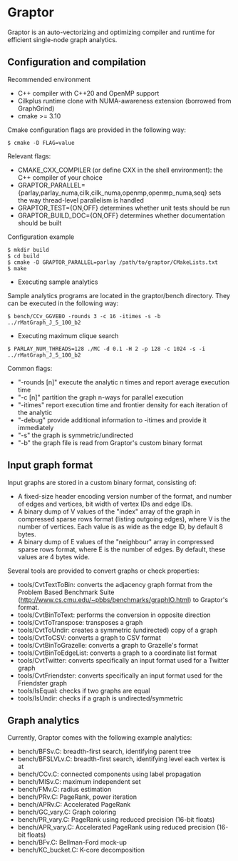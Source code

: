 # Graptor

Graptor is an auto-vectorizing and optimizing compiler and runtime for efficient single-node graph analytics.

## Configuration and compilation

Recommended environment

* C++ compiler with C++20 and OpenMP support
* Cilkplus runtime clone with NUMA-awareness extension (borrowed from GraphGrind)
* cmake &gt;= 3.10

Cmake configuration flags are provided in the following way:

```
$ cmake -D FLAG=value
```

Relevant flags:

* CMAKE_CXX_COMPILER (or define CXX in the shell environment): the C++ compiler of your choice
* GRAPTOR_PARALLEL={parlay,parlay_numa,cilk,cilk_numa,openmp,openmp_numa,seq} sets the way thread-level parallelism is handled
* GRAPTOR_TEST={ON,OFF} determines whether unit tests should be run
* GRAPTOR_BUILD_DOC={ON,OFF} determines whether documentation should be built

Configuration example

```
$ mkdir build
$ cd build
$ cmake -D GRAPTOR_PARALLEL=parlay /path/to/graptor/CMakeLists.txt
$ make
```

* Executing sample analytics

Sample analytics programs are located in the graptor/bench directory. They can be executed in the following way:

```
$ bench/CCv_GGVEBO -rounds 3 -c 16 -itimes -s -b ../rMatGraph_J_5_100_b2
```

* Executing maximum clique search

```
$ PARLAY_NUM_THREADS=128 ./MC -d 0.1 -H 2 -p 128 -c 1024 -s -i ../rMatGraph_J_5_100_b2
```

Common flags:

* "-rounds [n]" execute the analytic n times and report average execution time
* "-c [n]" partition the graph n-ways for parallel execution
* "-itimes" report execution time and frontier density for each iteration of the analytic
* "-debug" provide additional information to -itimes and provide it immediately
* "-s" the graph is symmetric/undirected
* "-b" the graph file is read from Graptor's custom binary format

## Input graph format

Input graphs are stored in a custom binary format, consisting of:
* A fixed-size header encoding version number of the format, and number of edges and vertices, bit width of vertex IDs and edge IDs.
* A binary dump of V values of the "index" array of the graph in compressed sparse rows format (listing outgoing edges), where V is the number of vertices. Each value is as wide as the edge ID, by default 8 bytes.
* A binary dump of E values of the "neighbour" array in compressed sparse rows format, where E is the number of edges. By default, these values are 4 bytes wide.

Several tools are provided to convert graphs or check properties:
* tools/CvtTextToBin: converts the adjacency graph format from the Problem Based Benchmark Suite (http://www.cs.cmu.edu/~pbbs/benchmarks/graphIO.html) to Graptor's format.
* tools/CvtBinToText: performs the conversion in opposite direction
* tools/CvtToTranspose: transposes a graph
* tools/CvtToUndir: creates a symmetric (undirected) copy of a graph
* tools/CvtToCSV: converts a graph to CSV format
* tools/CvtBinToGrazelle: converts a graph to Grazelle's format
* tools/CvtBinToEdgeList: converts a graph to a coordinate list format
* tools/CvtTwitter: converts specifically an input format used for a Twitter graph
* tools/CvtFriendster: converts specifically an input format used for the Friendster graph
* tools/IsEqual: checks if two graphs are equal
* tools/IsUndir: checks if a graph is undirected/symmetric

## Graph analytics

Currently, Graptor comes with the following example analytics:
* bench/BFSv.C: breadth-first search, identifying parent tree
* bench/BFSLVLv.C: breadth-first search, identifying level each vertex is at
* bench/CCv.C: connected components using label propagation
* bench/MISv.C: maximum independent set
* bench/FMv.C: radius estimation
* bench/PRv.C: PageRank, power iteration
* bench/APRv.C: Accelerated PageRank
* bench/GC_vary.C: Graph coloring
* bench/PR_vary.C: PageRank using reduced precision (16-bit floats)
* bench/APR_vary.C: Accelerated PageRank using reduced precision (16-bit floats)
* bench/BFv.C: Bellman-Ford mock-up
* bench/KC_bucket.C: K-core decomposition
